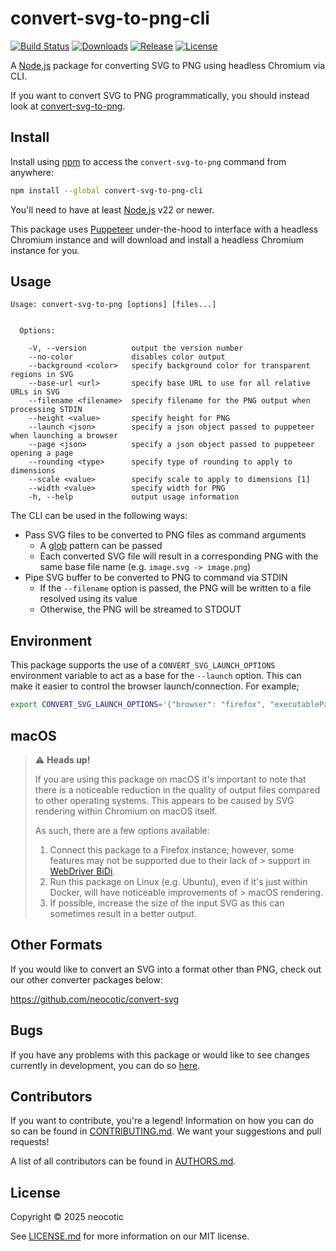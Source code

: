 # convert-svg-to-png-cli

[![Build Status](https://img.shields.io/github/actions/workflow/status/neocotic/convert-svg/ci.yml?event=push&style=for-the-badge)](https://github.com/neocotic/convert-svg/actions/workflows/ci.yml)
[![Downloads](https://img.shields.io/npm/dw/convert-svg-to-png-cli?style=for-the-badge)](https://github.com/neocotic/convert-svg/tree/main/packages/convert-svg-to-png-cli)
[![Release](https://img.shields.io/npm/v/convert-svg-to-png-cli?style=for-the-badge)](https://github.com/neocotic/convert-svg/tree/main/packages/convert-svg-to-png-cli)
[![License](https://img.shields.io/github/license/neocotic/convert-svg?style=for-the-badge)](https://github.com/neocotic/convert-svg/blob/main/LICENSE.md)

A [Node.js](https://nodejs.org) package for converting SVG to PNG using headless Chromium via CLI.

If you want to convert SVG to PNG programmatically, you should instead look at
[convert-svg-to-png](https://github.com/neocotic/convert-svg/tree/main/packages/convert-svg-to-png).

## Install

Install using [npm](https://npmjs.com) to access the `convert-svg-to-png` command from anywhere:

``` sh
npm install --global convert-svg-to-png-cli
```

You'll need to have at least [Node.js](https://nodejs.org) v22 or newer.

This package uses [Puppeteer](https://pptr.dev) under-the-hood to interface with a headless Chromium instance and will
download and install a headless Chromium instance for you.

## Usage

    Usage: convert-svg-to-png [options] [files...]


      Options:

        -V, --version          output the version number
        --no-color             disables color output
        --background <color>   specify background color for transparent regions in SVG
        --base-url <url>       specify base URL to use for all relative URLs in SVG
        --filename <filename>  specify filename for the PNG output when processing STDIN
        --height <value>       specify height for PNG
        --launch <json>        specify a json object passed to puppeteer when launching a browser
        --page <json>          specify a json object passed to puppeteer opening a page
        --rounding <type>      specify type of rounding to apply to dimensions
        --scale <value>        specify scale to apply to dimensions [1]
        --width <value>        specify width for PNG
        -h, --help             output usage information

The CLI can be used in the following ways:

* Pass SVG files to be converted to PNG files as command arguments
    * A [glob](https://npmjs.com/package/glob) pattern can be passed
    * Each converted SVG file will result in a corresponding PNG with the same base file name (e.g.
      `image.svg -> image.png`)
* Pipe SVG buffer to be converted to PNG to command via STDIN
    * If the `--filename` option is passed, the PNG will be written to a file resolved using its value
    * Otherwise, the PNG will be streamed to STDOUT

## Environment

This package supports the use of a `CONVERT_SVG_LAUNCH_OPTIONS` environment variable to act as a base for the `--launch`
option. This can make it easier to control the browser launch/connection. For example;

``` sh
export CONVERT_SVG_LAUNCH_OPTIONS='{"browser": "firefox", "executablePath": "/Applications/Firefox.app/Contents/MacOS/firefox"}'
```

## macOS

> ⚠️ **Heads up!**
>
> If you are using this package on macOS it's important to note that there is a noticeable reduction in the quality of
> output files compared to other operating systems. This appears to be caused by SVG rendering within Chromium on macOS
> itself.
>
> As such, there are a few options available:
>
> 1. Connect this package to a Firefox instance; however, some features may not be supported due to their lack of
     > support in [WebDriver BiDi](https://w3c.github.io/webdriver-bidi/).
> 2. Run this package on Linux (e.g. Ubuntu), even if it's just within Docker, will have noticeable improvements of
     > macOS rendering.
> 3. If possible, increase the size of the input SVG as this can sometimes result in a better output.

## Other Formats

If you would like to convert an SVG into a format other than PNG, check out our other converter packages below:

https://github.com/neocotic/convert-svg

## Bugs

If you have any problems with this package or would like to see changes currently in development, you can do so
[here](https://github.com/neocotic/convert-svg/issues).

## Contributors

If you want to contribute, you're a legend! Information on how you can do so can be found in
[CONTRIBUTING.md](https://github.com/neocotic/convert-svg/blob/main/CONTRIBUTING.md). We want your suggestions and pull
requests!

A list of all contributors can be found in [AUTHORS.md](https://github.com/neocotic/convert-svg/blob/main/AUTHORS.md).

## License

Copyright © 2025 neocotic

See [LICENSE.md](https://github.com/neocotic/convert-svg/raw/main/LICENSE.md) for more information on our MIT license.

